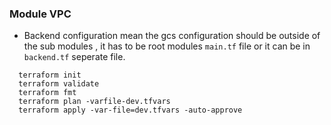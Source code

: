 ### Module VPC

* Backend configuration mean the gcs configuration should be outside of the sub modules , it has to be root modules `main.tf` file or it  can be in `backend.tf` seperate file. 

```
  terraform init
  terraform validate
  terraform fmt
  terraform plan -varfile-dev.tfvars
  terraform apply -var-file=dev.tfvars -auto-approve
```

